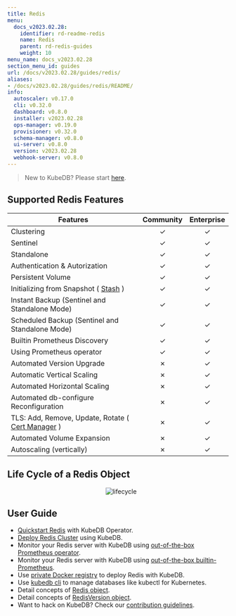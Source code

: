 ```yaml
---
title: Redis
menu:
  docs_v2023.02.28:
    identifier: rd-readme-redis
    name: Redis
    parent: rd-redis-guides
    weight: 10
menu_name: docs_v2023.02.28
section_menu_id: guides
url: /docs/v2023.02.28/guides/redis/
aliases:
- /docs/v2023.02.28/guides/redis/README/
info:
  autoscaler: v0.17.0
  cli: v0.32.0
  dashboard: v0.8.0
  installer: v2023.02.28
  ops-manager: v0.19.0
  provisioner: v0.32.0
  schema-manager: v0.8.0
  ui-server: v0.8.0
  version: v2023.02.28
  webhook-server: v0.8.0
---
```


> New to KubeDB? Please start [here](/docs/v2023.02.28/README).

## Supported Redis Features
| Features                                                                           | Community | Enterprise |
|------------------------------------------------------------------------------------|:---------:|:----------:|
| Clustering                                                                         | &#10003;  |  &#10003;  |
| Sentinel                                                                           | &#10003;  |  &#10003;  |
| Standalone                                                                         | &#10003;  |  &#10003;  |
| Authentication & Autorization                                                      | &#10003;  |  &#10003;  |
| Persistent Volume                                                                  | &#10003;  |  &#10003;  |
| Initializing from Snapshot ( [Stash](https://stash.run/) )                         | &#10003;  |  &#10003;  |
| Instant Backup (Sentinel and Standalone Mode)                                      | &#10003;  |  &#10003;  |
| Scheduled Backup (Sentinel and Standalone Mode)                                    | &#10003;  |  &#10003;  |
| Builtin Prometheus Discovery                                                       | &#10003;  |  &#10003;  |
| Using Prometheus operator                                                          | &#10003;  |  &#10003;  |
| Automated Version Upgrade                                                          | &#10007;  |  &#10003;  |
| Automatic Vertical Scaling                                                         | &#10007;  |  &#10003;  |
| Automated Horizontal Scaling                                                       | &#10007;  |  &#10003;  |
| Automated db-configure Reconfiguration                                             | &#10007;  |  &#10003;  |
| TLS: Add, Remove, Update, Rotate ( [Cert Manager](https://cert-manager.io/docs/) ) | &#10007;  |  &#10003;  |
| Automated Volume Expansion                                                         | &#10007;  |  &#10003;  |
| Autoscaling (vertically)                                                           | &#10007;  |  &#10003;  |


## Life Cycle of a Redis Object

<p align="center">
  <img alt="lifecycle"  src="/docs/v2023.02.28/images/redis/redis-lifecycle.png">
</p>

## User Guide

- [Quickstart Redis](/docs/v2023.02.28/guides/redis/quickstart/quickstart) with KubeDB Operator.
- [Deploy Redis Cluster](/docs/v2023.02.28/guides/redis/clustering/redis-cluster) using KubeDB.
- Monitor your Redis server with KubeDB using [out-of-the-box Prometheus operator](/docs/v2023.02.28/guides/redis/monitoring/using-prometheus-operator).
- Monitor your Redis server with KubeDB using [out-of-the-box builtin-Prometheus](/docs/v2023.02.28/guides/redis/monitoring/using-builtin-prometheus).
- Use [private Docker registry](/docs/v2023.02.28/guides/redis/private-registry/using-private-registry) to deploy Redis with KubeDB.
- Use [kubedb cli](/docs/v2023.02.28/guides/redis/cli/cli) to manage databases like kubectl for Kubernetes.
- Detail concepts of [Redis object](/docs/v2023.02.28/guides/redis/concepts/redis).
- Detail concepts of [RedisVersion object](/docs/v2023.02.28/guides/redis/concepts/catalog).
- Want to hack on KubeDB? Check our [contribution guidelines](/docs/v2023.02.28/CONTRIBUTING).
